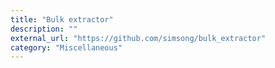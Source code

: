 ```yaml
---
title: "Bulk extractor"
description: ""
external_url: "https://github.com/simsong/bulk_extractor"
category: "Miscellaneous"
---
```


